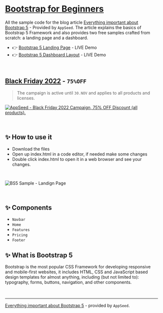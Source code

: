 # [Bootstrap for Beginners](https://blog.appseed.us/bootstrap-for-beginners-with-examples/)

All the sample code for the blog article [Everything important about Bootstrap 5](https://blog.appseed.us/bootstrap-for-beginners-with-examples/) - Provided by `AppSeed`.
The article explains the basics of Bootstrap 5 Framework and also provides two free samples crafted from scratch: a landing page and a dashboard.

- 👉 [Bootstrap 5 Landing Page](https://sample-bootstrap-landing-page.appseed-srv1.com/) - LIVE Demo
- 👉 [Bootstrap 5 Dashboard Layout](https://sample-bootstrap-dashboard.appseed-srv1.com/) - LIVE Demo

<br />

## [Black Friday 2022](https://appseed.us) - `75%OFF`

> The campaign is active until `30.NOV` and applies to all products and licenses.

[![AppSeed - Black Friday 2022 Campaign, 75% OFF Discount (all products).](https://user-images.githubusercontent.com/51070104/201829599-9fe6bdd7-3f19-46f3-9115-962eeb13bf29.jpg)](https://appseed.us)

<br />

## ✨ How to use it 

- Download the files
- Open up index.html in a code editor, if needed make some changes
- Double click index.html to open it in a web browser and see your changes.

<br />

![BS5 Sample - Landign Page](https://user-images.githubusercontent.com/51070104/168033680-5610b1a6-7c6a-473b-a39d-f67d83b4917a.png)

<br />

## ✨ Components

- `Navbar`
- `Home`
- `Features`
- `Pricing`
- `Footer`

## ✨ What is Bootstrap 5

Bootstrap is the most popular CSS Framework for developing responsive and mobile-first websites, it includes HTML, CSS and JavaScript based design templates for almost anything, including (but not limited to): typography, forms, buttons, navigation, and other components.

<br />

--- 
[Everything important about Bootstrap 5](https://blog.appseed.us/bootstrap-for-beginners-with-examples/) - provided by `AppSeed`. 
